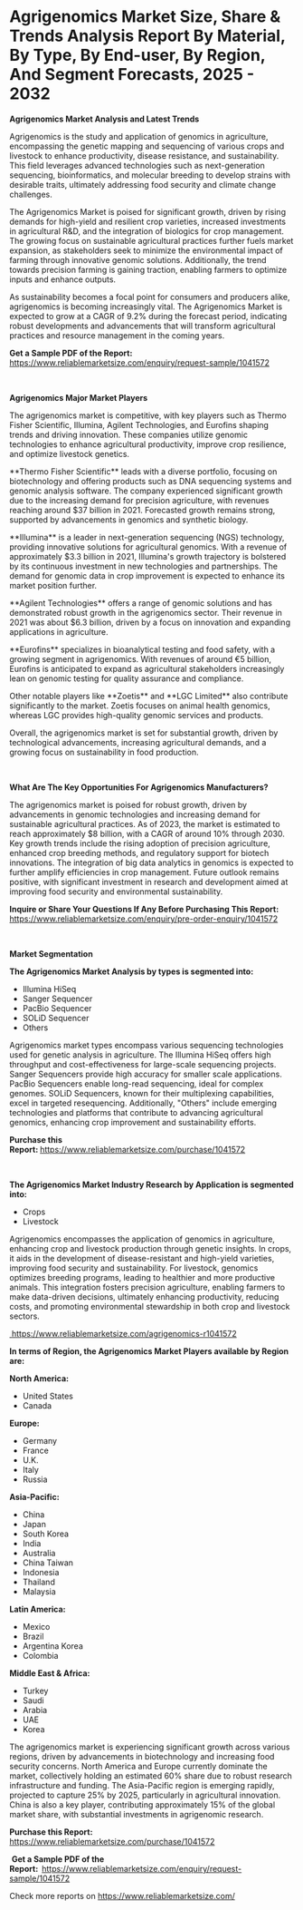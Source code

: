 <p><h1>Agrigenomics Market Size, Share & Trends Analysis Report By Material, By Type, By End-user, By Region, And Segment Forecasts, 2025 - 2032</h1></p><p><strong>Agrigenomics Market Analysis and Latest Trends</strong></p>
<p><p>Agrigenomics is the study and application of genomics in agriculture, encompassing the genetic mapping and sequencing of various crops and livestock to enhance productivity, disease resistance, and sustainability. This field leverages advanced technologies such as next-generation sequencing, bioinformatics, and molecular breeding to develop strains with desirable traits, ultimately addressing food security and climate change challenges.</p><p>The Agrigenomics Market is poised for significant growth, driven by rising demands for high-yield and resilient crop varieties, increased investments in agricultural R&D, and the integration of biologics for crop management. The growing focus on sustainable agricultural practices further fuels market expansion, as stakeholders seek to minimize the environmental impact of farming through innovative genomic solutions. Additionally, the trend towards precision farming is gaining traction, enabling farmers to optimize inputs and enhance outputs.</p><p>As sustainability becomes a focal point for consumers and producers alike, agrigenomics is becoming increasingly vital. The Agrigenomics Market is expected to grow at a CAGR of 9.2% during the forecast period, indicating robust developments and advancements that will transform agricultural practices and resource management in the coming years.</p></p>
<p><strong>Get a Sample PDF of the Report:&nbsp;</strong> <a href="https://www.reliablemarketsize.com/enquiry/request-sample/1041572?utm_campaign=2760&utm_medium=2&utm_source=Github&utm_content=ia&utm_term=03032025&utm_id=agrigenomics">https://www.reliablemarketsize.com/enquiry/request-sample/1041572</a></p>
<p>&nbsp;</p>
<p><strong>Agrigenomics Major Market Players</strong></p>
<p><p>The agrigenomics market is competitive, with key players such as Thermo Fisher Scientific, Illumina, Agilent Technologies, and Eurofins shaping trends and driving innovation. These companies utilize genomic technologies to enhance agricultural productivity, improve crop resilience, and optimize livestock genetics.</p><p>**Thermo Fisher Scientific** leads with a diverse portfolio, focusing on biotechnology and offering products such as DNA sequencing systems and genomic analysis software. The company experienced significant growth due to the increasing demand for precision agriculture, with revenues reaching around $37 billion in 2021. Forecasted growth remains strong, supported by advancements in genomics and synthetic biology.</p><p>**Illumina** is a leader in next-generation sequencing (NGS) technology, providing innovative solutions for agricultural genomics. With a revenue of approximately $3.3 billion in 2021, Illumina's growth trajectory is bolstered by its continuous investment in new technologies and partnerships. The demand for genomic data in crop improvement is expected to enhance its market position further.</p><p>**Agilent Technologies** offers a range of genomic solutions and has demonstrated robust growth in the agrigenomics sector. Their revenue in 2021 was about $6.3 billion, driven by a focus on innovation and expanding applications in agriculture.</p><p>**Eurofins** specializes in bioanalytical testing and food safety, with a growing segment in agrigenomics. With revenues of around €5 billion, Eurofins is anticipated to expand as agricultural stakeholders increasingly lean on genomic testing for quality assurance and compliance.</p><p>Other notable players like **Zoetis** and **LGC Limited** also contribute significantly to the market. Zoetis focuses on animal health genomics, whereas LGC provides high-quality genomic services and products.</p><p>Overall, the agrigenomics market is set for substantial growth, driven by technological advancements, increasing agricultural demands, and a growing focus on sustainability in food production.</p></p>
<p>&nbsp;</p>
<p><strong>What Are The Key Opportunities For Agrigenomics Manufacturers?</strong></p>
<p><p>The agrigenomics market is poised for robust growth, driven by advancements in genomic technologies and increasing demand for sustainable agricultural practices. As of 2023, the market is estimated to reach approximately $8 billion, with a CAGR of around 10% through 2030. Key growth trends include the rising adoption of precision agriculture, enhanced crop breeding methods, and regulatory support for biotech innovations. The integration of big data analytics in genomics is expected to further amplify efficiencies in crop management. Future outlook remains positive, with significant investment in research and development aimed at improving food security and environmental sustainability.</p></p>
<p><strong>Inquire or Share Your Questions If Any Before Purchasing This Report:</strong> <a href="https://www.reliablemarketsize.com/enquiry/pre-order-enquiry/1041572?utm_campaign=2760&utm_medium=2&utm_source=Github&utm_content=ia&utm_term=03032025&utm_id=agrigenomics">https://www.reliablemarketsize.com/enquiry/pre-order-enquiry/1041572</a></p>
<p>&nbsp;</p>
<p><strong>Market Segmentation</strong></p>
<p><strong>The Agrigenomics Market Analysis by types is segmented into:</strong></p>
<p><ul><li>Illumina HiSeq</li><li>Sanger Sequencer</li><li>PacBio Sequencer</li><li>SOLiD Sequencer</li><li>Others</li></ul></p>
<p><p>Agrigenomics market types encompass various sequencing technologies used for genetic analysis in agriculture. The Illumina HiSeq offers high throughput and cost-effectiveness for large-scale sequencing projects. Sanger Sequencers provide high accuracy for smaller scale applications. PacBio Sequencers enable long-read sequencing, ideal for complex genomes. SOLiD Sequencers, known for their multiplexing capabilities, excel in targeted resequencing. Additionally, "Others" include emerging technologies and platforms that contribute to advancing agricultural genomics, enhancing crop improvement and sustainability efforts.</p></p>
<p><strong>Purchase this Report:&nbsp;</strong><a href="https://www.reliablemarketsize.com/purchase/1041572?utm_campaign=2760&utm_medium=2&utm_source=Github&utm_content=ia&utm_term=03032025&utm_id=agrigenomics">https://www.reliablemarketsize.com/purchase/1041572</a></p>
<p>&nbsp;</p>
<p><strong>The Agrigenomics Market Industry Research by Application is segmented into:</strong></p>
<p><ul><li>Crops</li><li>Livestock</li></ul></p>
<p><p>Agrigenomics encompasses the application of genomics in agriculture, enhancing crop and livestock production through genetic insights. In crops, it aids in the development of disease-resistant and high-yield varieties, improving food security and sustainability. For livestock, genomics optimizes breeding programs, leading to healthier and more productive animals. This integration fosters precision agriculture, enabling farmers to make data-driven decisions, ultimately enhancing productivity, reducing costs, and promoting environmental stewardship in both crop and livestock sectors.</p></p>
<p><a href="https://www.reliablemarketsize.com/agrigenomics-r1041572?utm_campaign=2760&utm_medium=2&utm_source=Github&utm_content=ia&utm_term=03032025&utm_id=agrigenomics">&nbsp;https://www.reliablemarketsize.com/agrigenomics-r1041572</a></p>
<p><strong>In terms of Region, the Agrigenomics Market Players available by Region are:</strong></p>
<p>
    <p> <strong> North America: </strong>
        <ul>
            <li>United States</li>
            <li>Canada</li>
        </ul>
        </p> 
    <p> <strong> Europe: </strong>
        <ul>
            <li>Germany</li>
            <li>France</li>
            <li>U.K.</li>
            <li>Italy</li>
            <li>Russia</li>
        </ul>
        </p> 
    <p> <strong> Asia-Pacific: </strong>
        <ul>
            <li>China</li>
            <li>Japan</li>
            <li>South Korea</li>
            <li>India</li>
            <li>Australia</li>
            <li>China Taiwan</li>
            <li>Indonesia</li>
            <li>Thailand</li>
            <li>Malaysia</li>
        </ul>
        </p> 
    <p> <strong> Latin America: </strong>
        <ul>
            <li>Mexico</li>
            <li>Brazil</li>
            <li>Argentina Korea</li>
            <li>Colombia</li>
        </ul>
        </p> 
    <p> <strong> Middle East & Africa: </strong>
        <ul>
            <li>Turkey</li>
            <li>Saudi</li>
            <li>Arabia</li>
            <li>UAE</li>
            <li>Korea</li>
        </ul>
    </p>
    </p>
<p><p>The agrigenomics market is experiencing significant growth across various regions, driven by advancements in biotechnology and increasing food security concerns. North America and Europe currently dominate the market, collectively holding an estimated 60% share due to robust research infrastructure and funding. The Asia-Pacific region is emerging rapidly, projected to capture 25% by 2025, particularly in agricultural innovation. China is also a key player, contributing approximately 15% of the global market share, with substantial investments in agrigenomic research.</p></p>
<p><strong>Purchase this Report: </strong><a href="https://www.reliablemarketsize.com/purchase/1041572?utm_campaign=2760&utm_medium=2&utm_source=Github&utm_content=ia&utm_term=03032025&utm_id=agrigenomics">https://www.reliablemarketsize.com/purchase/1041572</a></p>
<p>&nbsp;<strong>Get a Sample PDF of the Report:&nbsp;&nbsp;</strong><a href="https://www.reliablemarketsize.com/enquiry/request-sample/1041572?utm_campaign=2760&utm_medium=2&utm_source=Github&utm_content=ia&utm_term=03032025&utm_id=agrigenomics">https://www.reliablemarketsize.com/enquiry/request-sample/1041572</a></p>
<p><strong></strong></p>
<p>Check more reports on <a href="https://www.reliablemarketsize.com/?utm_campaign=2760&utm_medium=2&utm_source=Github&utm_content=ia&utm_term=03032025&utm_id=agrigenomics">https://www.reliablemarketsize.com/</a></p>